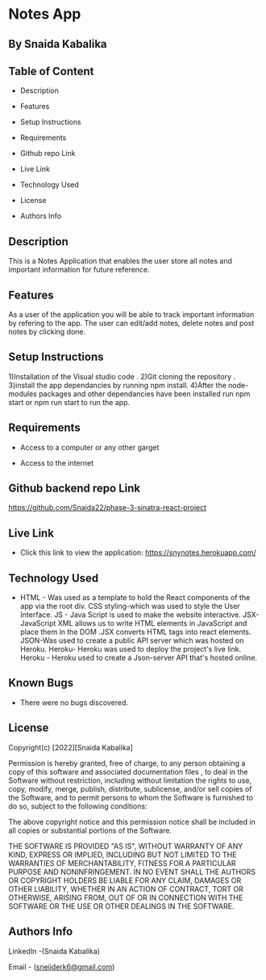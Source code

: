 # Notes App
## By Snaida Kabalika

## Table of Content
- Description

- Features

- Setup Instructions

- Requirements

- Github repo Link

- Live Link

- Technology Used

- License

- Authors Info

## Description
This is a Notes Application that enables the user store all notes and important information for future reference. 

## Features
As a user of the application you will be able to track important information by refering to the app. The user can edit/add notes, delete notes and post notes by clicking done.

## Setup Instructions
1)Installation of the Visual studio code . 2)Git cloning the repository . 3)install the app dependancies by running npm install. 4)After the node-modules packages and other dependancies have been installed run npm start or npm run start to run the app.

## Requirements
* Access to a computer or any other garget

* Access to the internet

## Github backend repo Link
https://github.com/Snaida22/phase-3-sinatra-react-project

## Live Link
- Click this link to view the application: https://snynotes.herokuapp.com/


## Technology Used
* HTML - Was used as a template to hold the React components of the app via the root div. CSS styling-which was used to style the User Interface. JS - Java Script is used to make the website interactive. JSX- JavaScript XML allows us to write HTML elements in JavaScript and place them in the DOM .JSX converts HTML tags into react elements. JSON-Was used to create a public API server which was hosted on Heroku. Heroku- Heroku was used to deploy the project's live link. Heroku - Heroku used to create a Json-server API that's hosted online.

## Known Bugs
* There were no bugs discovered.

## License
Copyright(c) [2022][Snaida Kabalika]

Permission is hereby granted, free of charge, to any person obtaining a copy of this software and associated documentation files , to deal in the Software without restriction, including without limitation the rights to use, copy, modify, merge, publish, distribute, sublicense, and/or sell copies of the Software, and to permit persons to whom the Software is furnished to do so, subject to the following conditions:

The above copyright notice and this permission notice shall be included in all copies or substantial portions of the Software.

THE SOFTWARE IS PROVIDED "AS IS", WITHOUT WARRANTY OF ANY KIND, EXPRESS OR IMPLIED, INCLUDING BUT NOT LIMITED TO THE WARRANTIES OF MERCHANTABILITY, FITNESS FOR A PARTICULAR PURPOSE AND NONINFRINGEMENT. IN NO EVENT SHALL THE AUTHORS OR COPYRIGHT HOLDERS BE LIABLE FOR ANY CLAIM, DAMAGES OR OTHER LIABILITY, WHETHER IN AN ACTION OF CONTRACT, TORT OR OTHERWISE, ARISING FROM, OUT OF OR IN CONNECTION WITH THE SOFTWARE OR THE USE OR OTHER DEALINGS IN THE SOFTWARE.

## Authors Info
LinkedIn -(Snaida Kabalika)

Email - (sneijderk6@gmail.com)